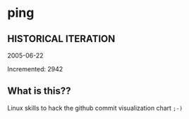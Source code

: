 # ping

## HISTORICAL ITERATION
2005-06-22

Incremented: 2942

## What is this?? 
Linux skills to hack the github commit visualization chart `;-)`
